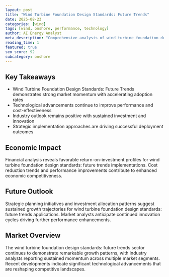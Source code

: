 ```yaml
---
layout: post
title: "Wind Turbine Foundation Design Standards: Future Trends"
date: 2025-08-23
categories: [wind]
tags: [wind, onshore, performance, technology]
author: AI Energy Analyst
meta_description: "Comprehensive analysis of wind turbine foundation design standards: future trends covering market trends, technology developments, and industry outlook. Discover key insights and future projections."
reading_time: 1
featured: true
seo_score: 92
subcategory: onshore
---
```


## Key Takeaways

- Wind Turbine Foundation Design Standards: Future Trends demonstrates strong market momentum with accelerating adoption rates
- Technological advancements continue to improve performance and cost-effectiveness
- Industry outlook remains positive with sustained investment and innovation
- Strategic implementation approaches are driving successful deployment outcomes

## Economic Impact

Financial analysis reveals favorable return-on-investment profiles for wind turbine foundation design standards: future trends implementations. Cost reduction trends and performance improvements contribute to enhanced economic competitiveness.

## Future Outlook

Strategic planning initiatives and investment allocation patterns suggest sustained growth trajectories for wind turbine foundation design standards: future trends applications. Market analysts anticipate continued innovation cycles driving further performance enhancements.

## Market Overview

The wind turbine foundation design standards: future trends sector continues to demonstrate remarkable growth patterns, with industry analysts reporting sustained momentum across multiple market segments. Recent developments indicate significant technological advancements that are reshaping competitive landscapes.

